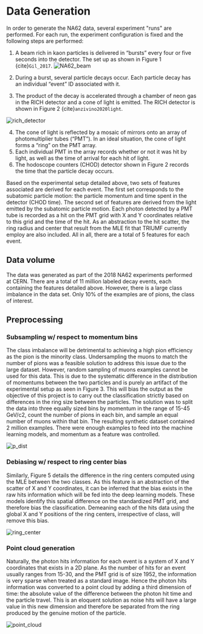 # Data Generation #

In order to generate the NA62 data, several experiment "runs" are performed.  For each run, the experiment configuration is fixed and the following steps are performed:

1. A beam rich in kaon particles is delivered in “bursts” every four or five seconds into the detector. The set up as shown in Figure 1 {cite}`Gil_2017`.
![NA62_beam](images/NA62_beam_detector.png)

2. During a burst, several particle decays occur.  Each particle decay has an individual “event” ID associated with it.
3. The product of the decay is accelerated through a chamber of neon gas in the RICH detector and a cone of light is emitted.  The RICH detector is shown in Figure 2 {cite}`anzivino2020light`.

![rich_detector](images/RICH_detector.png)

4. The cone of light is reflected by a mosaic of mirrors onto an array of photomultiplier tubes (“PMT”).  In an ideal situation, the cone of light forms a “ring” on the PMT array.
5. Each individual PMT in the array records whether or not it was hit by light, as well as the time of arrival for each hit of light.
6. The hodoscope counters (CHOD) detector shown in Figure 2 records the time that the particle decay occurs.

Based on the experimental setup detailed above, two sets of features associated are derived for each event. The first set corresponds to the subatomic particle motion: the particle momentum and time spent in the detector (CHOD time). The second set of features are derived from the light emitted by the subatomic particle motion. Each photon detected by a PMT tube is recorded as a hit on the PMT grid with X and Y coordinates relative to this grid and the time of the hit. As an abstraction to the hit scatter, the ring radius and center that result from the MLE fit that TRIUMF currently employ are also included. All in all, there are a total of 5 features for each event. 

## Data volume ##

The data was generated as part of the 2018 NA62 experiments performed at CERN.  There are a total of 11 million labeled decay events, each containing the features detailed above. However, there is a large class imbalance in the data set. Only 10% of the examples are of pions, the class of interest.  

## Preprocessing ##

### Subsampling w/ respect to momentum bins ###

The class imbalance will be detrimental to achieving a high pion efficiency as the pion is the minority class. Undersampling the muons to match the number of pions was a feasible solution to address this issue due to the large dataset. However, random sampling of muons examples cannot be used for this data. This is due to the systematic difference in the distribution of momentums between the two particles and is purely an artifact of the experimental setup as seen in Figure 3. This will bias the output as the objective of this project is to carry out the classification strictly based on differences in the ring size between the particles. The solution was to split the data into three equally sized bins by momentum in the range of 15-45 GeV/c2, count the number of pions in each bin, and sample an equal number of muons within that bin. The resulting synthetic dataset contained 2 million examples. 
There were enough examples to feed into the machine learning models, and momentum as a feature was controlled. 

![p_dist](images/momentum_distribution.png)

### Debiasing w/ respect to ring center bias ###

Similarly, Figure 5 details the difference in the ring centers computed using the MLE between the two classes. As this feature is an abstraction of the scatter of X and Y coordinates, it can be inferred that the bias exists in the raw hits information which will be fed into the deep learning models. These models identify this spatial difference on the standardized PMT grid, and therefore bias the classification. Demeaning each of the hits data using the global X and Y positions of the ring centers, irrespective of class, will remove this bias.

![ring_center](images/ring_cent_bias.png) 

### Point cloud generation ###

Naturally, the photon hits information for each event is a system of X and Y coordinates that exists in a 2D plane. As the number of hits for an event usually ranges from 15-30, and the PMT grid is of size 1952, the information is very sparse when treated as a standard image. Hence the photon hits information was converted to a point cloud by adding a third dimension of time: the absolute value of the difference between the photon hit time and the particle travel. This is an eloquent solution as noise hits will have a large value in this new dimension and therefore be separated from the ring produced by the genuine motion of the particle. 

![point_cloud](images/point_cloud.png) 
